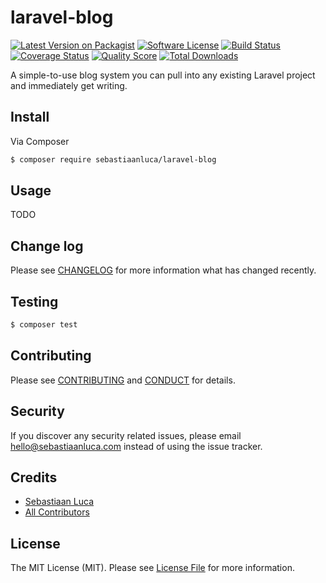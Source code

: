 # laravel-blog

[![Latest Version on Packagist][ico-version]][link-packagist]
[![Software License][ico-license]](LICENSE.md)
[![Build Status][ico-travis]][link-travis]
[![Coverage Status][ico-scrutinizer]][link-scrutinizer]
[![Quality Score][ico-code-quality]][link-code-quality]
[![Total Downloads][ico-downloads]][link-downloads]

A simple-to-use blog system you can pull into any existing Laravel project and immediately get writing.

## Install

Via Composer

``` bash
$ composer require sebastiaanluca/laravel-blog
```

## Usage

TODO

## Change log

Please see [CHANGELOG](CHANGELOG.md) for more information what has changed recently.

## Testing

``` bash
$ composer test
```

## Contributing

Please see [CONTRIBUTING](CONTRIBUTING.md) and [CONDUCT](CONDUCT.md) for details.

## Security

If you discover any security related issues, please email hello@sebastiaanluca.com instead of using the issue tracker.

## Credits

- [Sebastiaan Luca][link-author]
- [All Contributors][link-contributors]

## License

The MIT License (MIT). Please see [License File](LICENSE.md) for more information.

[ico-version]: https://img.shields.io/packagist/v/sebastiaanluca/laravel-blog.svg?style=flat-square
[ico-license]: https://img.shields.io/badge/license-MIT-brightgreen.svg?style=flat-square
[ico-travis]: https://img.shields.io/travis/sebastiaanluca/laravel-blog/master.svg?style=flat-square
[ico-scrutinizer]: https://img.shields.io/scrutinizer/coverage/g/sebastiaanluca/laravel-blog.svg?style=flat-square
[ico-code-quality]: https://img.shields.io/scrutinizer/g/sebastiaanluca/laravel-blog.svg?style=flat-square
[ico-downloads]: https://img.shields.io/packagist/dt/sebastiaanluca/laravel-blog.svg?style=flat-square

[link-packagist]: https://packagist.org/packages/sebastiaanluca/laravel-blog
[link-travis]: https://travis-ci.org/sebastiaanluca/laravel-blog
[link-scrutinizer]: https://scrutinizer-ci.com/g/sebastiaanluca/laravel-blog/code-structure
[link-code-quality]: https://scrutinizer-ci.com/g/sebastiaanluca/laravel-blog
[link-downloads]: https://packagist.org/packages/sebastiaanluca/laravel-blog
[link-author]: https://github.com/sebastiaanluca
[link-contributors]: ../../contributors
